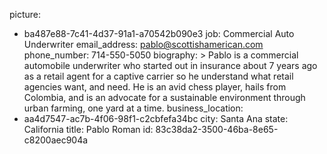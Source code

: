 picture:
  - ba487e88-7c41-4d37-91a1-a70542b090e3
job: Commercial Auto Underwriter
email_address: pablo@scottishamerican.com
phone_number: 714-550-5050
biography: >
  Pablo is a commercial automobile underwriter who started out in insurance about 7 years ago as a
  retail agent for a captive carrier so he understand what retail agencies want, and need. He is an
  avid chess player, hails from Colombia, and is an advocate for a sustainable environment through
  urban farming, one yard at a time.
business_location:
  - aa4d7547-ac7b-4f06-98f1-c2cbfefa34bc
city: Santa Ana
state: California
title: Pablo Roman
id: 83c38da2-3500-46ba-8e65-c8200aec904a
